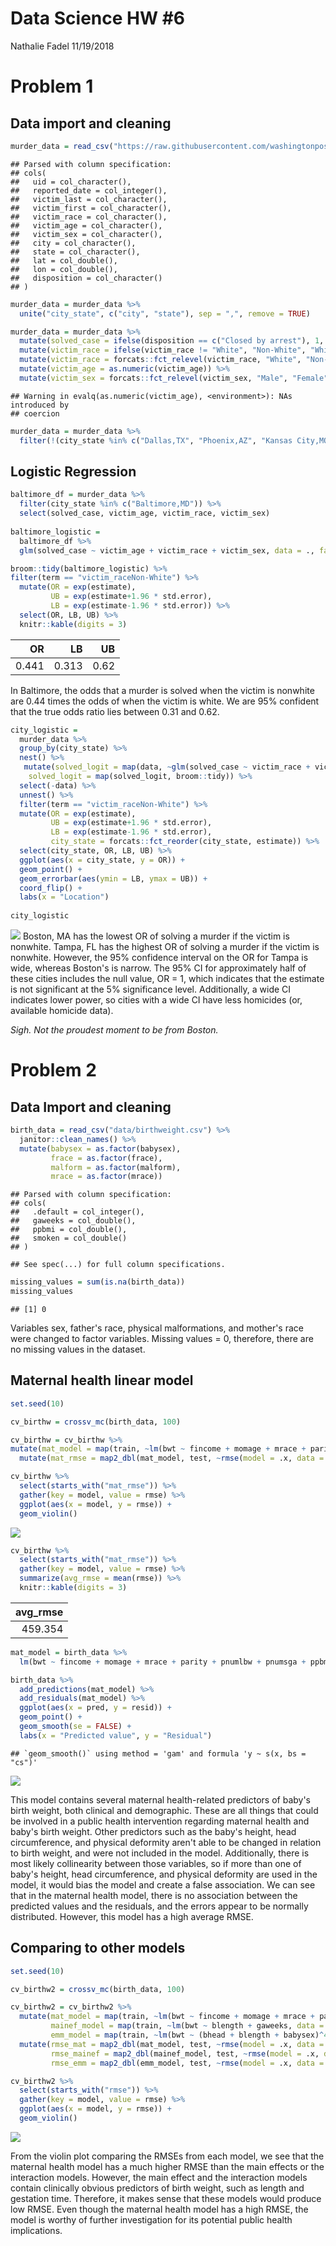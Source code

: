 Data Science HW \#6
================
Nathalie Fadel
11/19/2018

Problem 1
=========

Data import and cleaning
------------------------

``` r
murder_data = read_csv("https://raw.githubusercontent.com/washingtonpost/data-homicides/master/homicide-data.csv")
```

    ## Parsed with column specification:
    ## cols(
    ##   uid = col_character(),
    ##   reported_date = col_integer(),
    ##   victim_last = col_character(),
    ##   victim_first = col_character(),
    ##   victim_race = col_character(),
    ##   victim_age = col_character(),
    ##   victim_sex = col_character(),
    ##   city = col_character(),
    ##   state = col_character(),
    ##   lat = col_double(),
    ##   lon = col_double(),
    ##   disposition = col_character()
    ## )

``` r
murder_data = murder_data %>%
  unite("city_state", c("city", "state"), sep = ",", remove = TRUE)

murder_data = murder_data %>%
  mutate(solved_case = ifelse(disposition == c("Closed by arrest"), 1, 0)) %>%
  mutate(victim_race = ifelse(victim_race != "White", "Non-White", "White")) %>%
  mutate(victim_race = forcats::fct_relevel(victim_race, "White", "Non-White")) %>%
  mutate(victim_age = as.numeric(victim_age)) %>%
  mutate(victim_sex = forcats::fct_relevel(victim_sex, "Male", "Female", "Unknown"))
```

    ## Warning in evalq(as.numeric(victim_age), <environment>): NAs introduced by
    ## coercion

``` r
murder_data = murder_data %>%
  filter(!(city_state %in% c("Dallas,TX", "Phoenix,AZ", "Kansas City,MO", "Tulsa,AL")))  
```

Logistic Regression
-------------------

``` r
baltimore_df = murder_data %>%
  filter(city_state %in% c("Baltimore,MD")) %>%
  select(solved_case, victim_age, victim_race, victim_sex)
  
baltimore_logistic = 
  baltimore_df %>% 
  glm(solved_case ~ victim_age + victim_race + victim_sex, data = ., family = binomial()) 

broom::tidy(baltimore_logistic) %>%
filter(term == "victim_raceNon-White") %>%
  mutate(OR = exp(estimate), 
         UB = exp(estimate+1.96 * std.error), 
         LB = exp(estimate-1.96 * std.error)) %>%
  select(OR, LB, UB) %>% 
  knitr::kable(digits = 3)
```

|     OR|     LB|    UB|
|------:|------:|-----:|
|  0.441|  0.313|  0.62|

In Baltimore, the odds that a murder is solved when the victim is nonwhite are 0.44 times the odds of when the victim is white. We are 95% confident that the true odds ratio lies between 0.31 and 0.62.

``` r
city_logistic =
  murder_data %>%
  group_by(city_state) %>%
  nest() %>%
   mutate(solved_logit = map(data, ~glm(solved_case ~ victim_race + victim_sex + victim_age, data = . , family = binomial)),
    solved_logit = map(solved_logit, broom::tidy)) %>%
  select(-data) %>%
  unnest() %>%
  filter(term == "victim_raceNon-White") %>%
  mutate(OR = exp(estimate), 
         UB = exp(estimate+1.96 * std.error), 
         LB = exp(estimate-1.96 * std.error),
         city_state = forcats::fct_reorder(city_state, estimate)) %>%
  select(city_state, OR, LB, UB) %>%
  ggplot(aes(x = city_state, y = OR)) +
  geom_point() +
  geom_errorbar(aes(ymin = LB, ymax = UB)) +
  coord_flip() +
  labs(x = "Location")
  
city_logistic
```

![](HW6_files/figure-markdown_github/unnamed-chunk-3-1.png) Boston, MA has the lowest OR of solving a murder if the victim is nonwhite. Tampa, FL has the highest OR of solving a murder if the victim is nonwhite. However, the 95% confidence interval on the OR for Tampa is wide, whereas Boston's is narrow. The 95% CI for approximately half of these cities includes the null value, OR = 1, which indicates that the estimate is not significant at the 5% significance level. Additionally, a wide CI indicates lower power, so cities with a wide CI have less homicides (or, available homicide data).

*Sigh. Not the proudest moment to be from Boston.*

Problem 2
=========

Data Import and cleaning
------------------------

``` r
birth_data = read_csv("data/birthweight.csv") %>%
  janitor::clean_names() %>%
  mutate(babysex = as.factor(babysex),
         frace = as.factor(frace),
         malform = as.factor(malform),
         mrace = as.factor(mrace))
```

    ## Parsed with column specification:
    ## cols(
    ##   .default = col_integer(),
    ##   gaweeks = col_double(),
    ##   ppbmi = col_double(),
    ##   smoken = col_double()
    ## )

    ## See spec(...) for full column specifications.

``` r
missing_values = sum(is.na(birth_data))
missing_values
```

    ## [1] 0

Variables sex, father's race, physical malformations, and mother's race were changed to factor variables. Missing values = 0, therefore, there are no missing values in the dataset.

Maternal health linear model
----------------------------

``` r
set.seed(10)

cv_birthw = crossv_mc(birth_data, 100)

cv_birthw = cv_birthw %>%
mutate(mat_model = map(train, ~lm(bwt ~ fincome + momage + mrace + parity + pnumlbw + pnumsga + ppbmi + smoken + wtgain, data = .x))) %>%
  mutate(mat_rmse = map2_dbl(mat_model, test, ~rmse(model = .x, data = .y)))

cv_birthw %>% 
  select(starts_with("mat_rmse")) %>% 
  gather(key = model, value = rmse) %>% 
  ggplot(aes(x = model, y = rmse)) + 
  geom_violin()
```

![](HW6_files/figure-markdown_github/unnamed-chunk-5-1.png)

``` r
cv_birthw %>%  
  select(starts_with("mat_rmse")) %>% 
  gather(key = model, value = rmse) %>% 
  summarize(avg_rmse = mean(rmse)) %>% 
  knitr::kable(digits = 3)
```

|  avg\_rmse|
|----------:|
|    459.354|

``` r
mat_model = birth_data %>%
  lm(bwt ~ fincome + momage + mrace + parity + pnumlbw + pnumsga + ppbmi + smoken + wtgain, data = .)

birth_data %>% 
  add_predictions(mat_model) %>% 
  add_residuals(mat_model) %>% 
  ggplot(aes(x = pred, y = resid)) + 
  geom_point() + 
  geom_smooth(se = FALSE) + 
  labs(x = "Predicted value", y = "Residual")
```

    ## `geom_smooth()` using method = 'gam' and formula 'y ~ s(x, bs = "cs")'

![](HW6_files/figure-markdown_github/unnamed-chunk-5-2.png)

This model contains several maternal health-related predictors of baby's birth weight, both clinical and demographic. These are all things that could be involved in a public health intervention regarding maternal health and baby's birth weight. Other predictors such as the baby's height, head circumference, and physical deformity aren't able to be changed in relation to birth weight, and were not included in the model. Additionally, there is most likely collinearity between those variables, so if more than one of baby's height, head circumference, and physical deformity are used in the model, it would bias the model and create a false association. We can see that in the maternal health model, there is no association between the predicted values and the residuals, and the errors appear to be normally distributed. However, this model has a high average RMSE.

Comparing to other models
-------------------------

``` r
set.seed(10)

cv_birthw2 = crossv_mc(birth_data, 100)

cv_birthw2 = cv_birthw2 %>%
  mutate(mat_model = map(train, ~lm(bwt ~ fincome + momage + mrace + parity + pnumlbw + pnumsga + ppbmi + smoken + wtgain, data = .x)), 
         mainef_model = map(train, ~lm(bwt ~ blength + gaweeks, data = .x)), 
         emm_model = map(train, ~lm(bwt ~ (bhead + blength + babysex)^4, data = .x))) %>% 
  mutate(rmse_mat = map2_dbl(mat_model, test, ~rmse(model = .x, data = .y)),
         rmse_mainef = map2_dbl(mainef_model, test, ~rmse(model = .x, data = .y)),
         rmse_emm = map2_dbl(emm_model, test, ~rmse(model = .x, data = .y)))

cv_birthw2 %>% 
  select(starts_with("rmse")) %>% 
  gather(key = model, value = rmse) %>% 
  ggplot(aes(x = model, y = rmse)) + 
  geom_violin()
```

![](HW6_files/figure-markdown_github/unnamed-chunk-6-1.png)

From the violin plot comparing the RMSEs from each model, we see that the maternal health model has a much higher RMSE than the main effects or the interaction models. However, the main effect and the interaction models contain clinically obvious predictors of birth weight, such as length and gestation time. Therefore, it makes sense that these models would produce low RMSE. Even though the maternal health model has a high RMSE, the model is worthy of further investigation for its potential public health implications.
